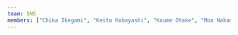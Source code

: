 ```yaml
---
team: SNS
members: ["Chika Ikegami", "Keito Kobayashi", "Koume Otake", "Moa Nakanishi", "Chihiro Tanaka"]
---
```

